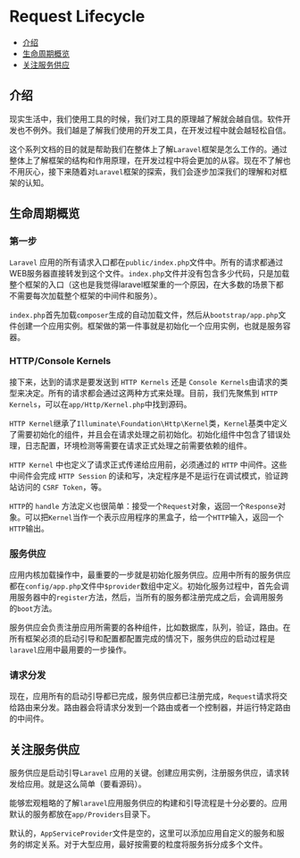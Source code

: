 # Request Lifecycle

* [介绍](#介绍)
* [生命周期概览](#生命周期概览)
* [关注服务供应](#关注服务供应)

## 介绍

现实生活中，我们使用工具的时候，我们对工具的原理越了解就会越自信。软件开发也不例外。我们越是了解我们使用的开发工具，在开发过程中就会越轻松自信。

这个系列文档的目的就是帮助我们在整体上了解`Laravel`框架是怎么工作的。通过整体上了解框架的结构和作用原理，在开发过程中将会更加的从容。现在不了解也不用灰心，接下来随着对`Laravel`框架的探索，我们会逐步加深我们的理解和对框架的认知。

## 生命周期概览

### 第一步

`Laravel` 应用的所有请求入口都在`public/index.php`文件中。所有的请求都通过WEB服务器直接转发到这个文件。`index.php`文件并没有包含多少代码，只是加载整个框架的入口（这也是我觉得laravel框架重的一个原因，在大多数的场景下都不需要每次加载整个框架的中间件和服务）。

`index.php`首先加载`composer`生成的自动加载文件，然后从`bootstrap/app.php`文件创建一个应用实例。框架做的第一件事就是初始化一个应用实例，也就是服务容器。

### HTTP/Console Kernels

接下来，达到的请求是要发送到 `HTTP Kernels` 还是 `Console Kernels`由请求的类型来决定。所有的请求都会通过这两种方式来处理。目前，我们先聚焦到 `HTTP Kernels`，可以在`app/Http/Kernel.php`中找到源码。

`HTTP Kernel`继承了`Illuminate\Foundation\Http\Kernel`类，`Kernel`基类中定义了需要初始化的组件，并且会在请求处理之前初始化。初始化组件中包含了错误处理，日志配置，环境检测等需要在请求正式处理之前需要依赖的组件。

`HTTP Kernel` 中也定义了请求正式传递给应用前，必须通过的 `HTTP` 中间件。这些中间件会完成 `HTTP Session` 的读和写，决定程序是不是运行在调试模式，验证跨站访问的 `CSRF Token`，等。

`HTTP`的 `handle` 方法定义也很简单：接受一个`Request`对象，返回一个`Response`对象。可以把`Kernel`当作一个表示应用程序的黑盒子，给一个`HTTP`输入，返回一个`HTTP`输出。

### 服务供应

应用内核加载操作中，最重要的一步就是初始化服务供应。应用中所有的服务供应都在`config/app.php`文件中`$provider`数组中定义。初始化服务过程中，首先会调用服务器中的`register`方法，然后，当所有的服务都注册完成之后，会调用服务的`boot`方法。

服务供应会负责注册应用所需要的各种组件，比如数据库，队列，验证，路由。在所有框架必须的启动引导和配置都配置完成的情况下，服务供应的启动过程是`laravel`应用中最用要的一步操作。

### 请求分发

现在，应用所有的启动引导都已完成，服务供应都已注册完成，`Request`请求将交给路由来分发。路由器会将请求分发到一个路由或者一个控制器，并运行特定路由的中间件。

## 关注服务供应

服务供应是启动引导`Laravel` 应用的关键。创建应用实例，注册服务供应，请求转发给应用。就是这么简单（要看源码）。

能够宏观粗略的了解`laravel`应用服务供应的构建和引导流程是十分必要的。应用默认的服务都放在`app/Providers`目录下。

默认的，`AppServiceProvider`文件是空的，这里可以添加应用自定义的服务和服务的绑定关系。对于大型应用，最好按需要的粒度将服务拆分成多个文件。

